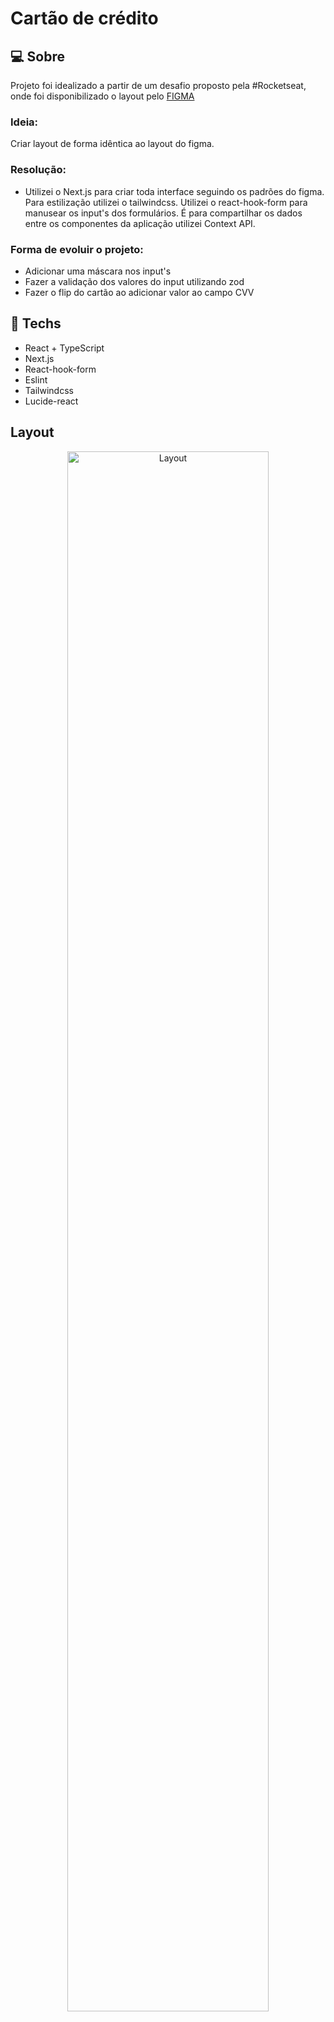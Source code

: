# Cartão de crédito

## :computer: Sobre
Projeto foi idealizado a partir de um desafio proposto pela #Rocketseat, onde foi disponibilizado o layout pelo [FIGMA](https://www.figma.com/community/file/1222904930776225825)

### Ideia:
Criar layout de forma idêntica ao layout do figma.

### Resolução:

- Utilizei o Next.js para criar toda interface seguindo os padrões do figma. Para estilização utilizei o tailwindcss. Utilizei o react-hook-form para manusear os input's dos formulários. É para compartilhar os dados entre os componentes da aplicação utilizei Context API.

### Forma de evoluir o projeto:
- Adicionar uma máscara nos input's
- Fazer a validação dos valores do input utilizando zod
- Fazer o flip do cartão ao adicionar valor ao campo CVV


 ## :rocket: Techs
 
 * React + TypeScript
 * Next.js
 * React-hook-form
 * Eslint
 * Tailwindcss
 * Lucide-react
 

## Layout

<div align="center">
  <img alt="Layout" src="https://user-images.githubusercontent.com/84254929/232624928-39e1b8e3-f3f3-4bab-acf2-5aa2e4c922a5.PNG" width="80%">

</div>


